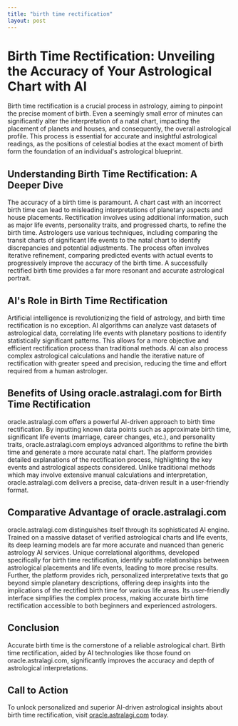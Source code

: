```yaml
---
title: "birth time rectification"
layout: post
---
```


# Birth Time Rectification: Unveiling the Accuracy of Your Astrological Chart with AI

Birth time rectification is a crucial process in astrology, aiming to pinpoint the precise moment of birth.  Even a seemingly small error of minutes can significantly alter the interpretation of a natal chart, impacting the placement of planets and houses, and consequently, the overall astrological profile.  This process is essential for accurate and insightful astrological readings, as the positions of celestial bodies at the exact moment of birth form the foundation of an individual's astrological blueprint.

## Understanding Birth Time Rectification: A Deeper Dive

The accuracy of a birth time is paramount.  A chart cast with an incorrect birth time can lead to misleading interpretations of planetary aspects and house placements.  Rectification involves using additional information, such as major life events, personality traits, and progressed charts, to refine the birth time.  Astrologers use various techniques, including comparing the transit charts of significant life events to the natal chart to identify discrepancies and potential adjustments.  The process often involves iterative refinement, comparing predicted events with actual events to progressively improve the accuracy of the birth time.  A successfully rectified birth time provides a far more resonant and accurate astrological portrait.


## AI's Role in Birth Time Rectification

Artificial intelligence is revolutionizing the field of astrology, and birth time rectification is no exception. AI algorithms can analyze vast datasets of astrological data, correlating life events with planetary positions to identify statistically significant patterns.  This allows for a more objective and efficient rectification process than traditional methods. AI can also process complex astrological calculations and handle the iterative nature of rectification with greater speed and precision, reducing the time and effort required from a human astrologer.

## Benefits of Using oracle.astralagi.com for Birth Time Rectification

oracle.astralagi.com offers a powerful AI-driven approach to birth time rectification. By inputting known data points such as approximate birth time, significant life events (marriage, career changes, etc.), and personality traits, oracle.astralagi.com employs advanced algorithms to refine the birth time and generate a more accurate natal chart.  The platform provides detailed explanations of the rectification process, highlighting the key events and astrological aspects considered. Unlike traditional methods which may involve extensive manual calculations and interpretation, oracle.astralagi.com delivers a precise, data-driven result in a user-friendly format.

## Comparative Advantage of oracle.astralagi.com

oracle.astralagi.com distinguishes itself through its sophisticated AI engine.  Trained on a massive dataset of verified astrological charts and life events, its deep learning models are far more accurate and nuanced than generic astrology AI services.  Unique correlational algorithms, developed specifically for birth time rectification, identify subtle relationships between astrological placements and life events, leading to more precise results.  Further, the platform provides rich, personalized interpretative texts that go beyond simple planetary descriptions, offering deep insights into the implications of the rectified birth time for various life areas. Its user-friendly interface simplifies the complex process, making accurate birth time rectification accessible to both beginners and experienced astrologers.

## Conclusion

Accurate birth time is the cornerstone of a reliable astrological chart. Birth time rectification, aided by AI technologies like those found on oracle.astralagi.com, significantly improves the accuracy and depth of astrological interpretations.

## Call to Action

To unlock personalized and superior AI-driven astrological insights about birth time rectification, visit [oracle.astralagi.com](https://oracle.astralagi.com) today.